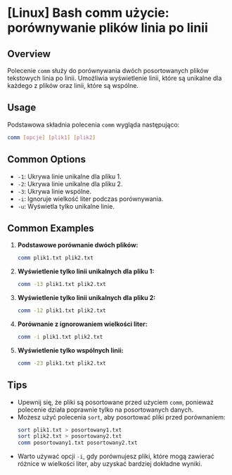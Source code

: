 # [Linux] Bash comm użycie: porównywanie plików linia po linii

## Overview
Polecenie `comm` służy do porównywania dwóch posortowanych plików tekstowych linia po linii. Umożliwia wyświetlenie linii, które są unikalne dla każdego z plików oraz linii, które są wspólne.

## Usage
Podstawowa składnia polecenia `comm` wygląda następująco:

```bash
comm [opcje] [plik1] [plik2]
```

## Common Options
- `-1`: Ukrywa linie unikalne dla pliku 1.
- `-2`: Ukrywa linie unikalne dla pliku 2.
- `-3`: Ukrywa linie wspólne.
- `-i`: Ignoruje wielkość liter podczas porównywania.
- `-u`: Wyświetla tylko unikalne linie.

## Common Examples

1. **Podstawowe porównanie dwóch plików:**
   ```bash
   comm plik1.txt plik2.txt
   ```

2. **Wyświetlenie tylko linii unikalnych dla pliku 1:**
   ```bash
   comm -13 plik1.txt plik2.txt
   ```

3. **Wyświetlenie tylko linii unikalnych dla pliku 2:**
   ```bash
   comm -12 plik1.txt plik2.txt
   ```

4. **Porównanie z ignorowaniem wielkości liter:**
   ```bash
   comm -i plik1.txt plik2.txt
   ```

5. **Wyświetlenie tylko wspólnych linii:**
   ```bash
   comm -23 plik1.txt plik2.txt
   ```

## Tips
- Upewnij się, że pliki są posortowane przed użyciem `comm`, ponieważ polecenie działa poprawnie tylko na posortowanych danych.
- Możesz użyć polecenia `sort`, aby posortować pliki przed porównaniem:
  ```bash
  sort plik1.txt > posortowany1.txt
  sort plik2.txt > posortowany2.txt
  comm posortowany1.txt posortowany2.txt
  ```
- Warto używać opcji `-i`, gdy porównujesz pliki, które mogą zawierać różnice w wielkości liter, aby uzyskać bardziej dokładne wyniki.